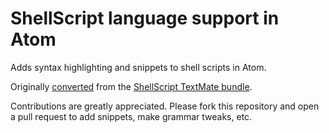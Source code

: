 # ShellScript language support in Atom

Adds syntax highlighting and snippets to shell scripts in Atom.

Originally [converted](http://atom.io/docs/latest/converting-a-text-mate-bundle)
from the [ShellScript TextMate bundle](https://github.com/textmate/shellscript.tmbundle).

Contributions are greatly appreciated. Please fork this repository and open a
pull request to add snippets, make grammar tweaks, etc.
